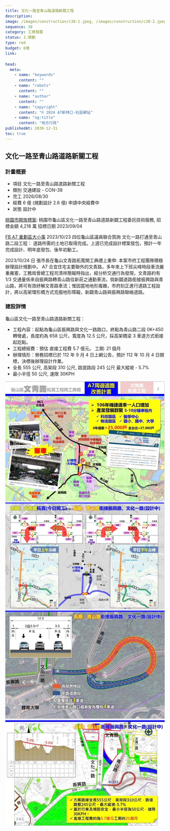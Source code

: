 ```yaml
---
title: 文化一路至青山路道路新關工程
description:
image: /images/construction/c38-1.jpeg, /images/construction/c38-2.jpeg, /images/construction/c38-3.jpeg, /images/construction/c38-4.jpeg
sequence: 38
category: 工商發展
status: 3.規劃
type: red
budget: 6億
link:

head:
  meta:
    - name: "keywords"
      content: ""
    - name: "robots"
      content: ""
    - name: "author"
      content: ""
    - name: "copyright"
      content: "© 2024 A7新林口-社區網站"
    - name: "og:title"
      content: "地方行政"
publishedAt: 2030-12-31
toc: true
---
```


## 文化一路至青山路道路新關工程

### 計畫概要

- 項目 文化一路至青山路道路新關工程
- 類別 交通建設 - CON-38
- 完工 2026/08/30
- 經費 6 億 (規劃設計 2.6 億) 申請中央經費中
- 狀態 設計中

<a href="https://pcc.mlwmlw.org/tender/%E6%A1%83%E5%9C%92%E5%B8%82%E6%94%BF%E5%BA%9C%E5%B7%A5%E5%8B%99%E5%B1%80/1120728-2">桃園市開放標案</a>: 桃園市龜山區文化一路至青山路道路新闢工程委託技術服務, 招標金額 4,218 萬 招標日期 2023/09/04

<a href="https://www.facebook.com/groups/1951117865015671/permalink/6537754056352006/?mibextid=uyAsYr">FB A7 重劃區大小事</a> 2023/10/23 四位龜山區議員聯合質詢
文化一路打通至青山路二段工程： 道路所需的土地已取得完成。上週已完成設計標案發包，預計一年完成設計、明年底發包、後年初動工。

2023/10/24 日 張市長在龜山文青路拓寬開工典禮上重申: 本案市府工程團隊積極辦理設計規劃中。 A7 合宜住宅主要聯外的文青路，多年來上下班尖峰時段車流嚴重雍塞，工務局曾總工程司清祥簡報時指出，經分析交通行為發現，文青路約有 1/3 交通量係來自振興路轉青山路往新莊之通勤車流，倘新闢道路銜接振興路與青山路，將可有效紓解文青路車流；惟因當地地形複雜，市府刻正進行道路工程設計，將以高架環形橋方式克服地形障礙，新闢青山路與振興路聯絡道路。

### 建設詳情

龜山區文化一路至青山路道路新關工程：

- 工程內容：起點為龜山區振興路與文化一路路口，終點為青山路二段 0K+450 轉彎處，長度約為 658 公尺，寬度為 12.5 公尺，採高架橋梁 3 車道方式銜接起訖點。
- 工程總經費：預估 直接工程費 5.7 億元。 工期: 21 個月
- 辦理情形：勞務招標已於 112 年 9 月 4 日上網公告，預計 112 年 10 月 4 日開標，決標後辦理設計作業。
- 全長 555 公尺, 高架段 310 公尺, 路提路段 245 公尺 最大縱坡 - 5.7%
- 最小半徑 50 公尺, 速限 30KPH

![c38-1.jpeg](/images/construction/c38-1.jpeg)
![c38-2.jpeg](/images/construction/c38-2.jpeg)
![c38-3.jpeg](/images/construction/c38-3.jpeg)
![c38-4.jpeg](/images/construction/c38-4.jpeg)
